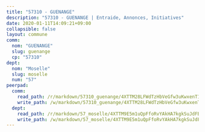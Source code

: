 ```yaml
---
title: "57310 - GUENANGE"
description: "57310 - GUENANGE | Entraide, Annonces, Initiatives"
date: 2020-01-11T14:09:21+09:00
collapsible: false
layout: commune
comm:
  nom: "GUENANGE"
  slug: guenange
  cp: "57310"
dept:
  nom: "Moselle"
  slug: moselle
  num: "57"
peerpad:
  comm:
    read_path: /r/markdown/57310_guenange/4XTTM28LFWdTzHbVeGfw3uKwxenT1itxgrYF6q1yzQP3LUdoA
    write_path: /w/markdown/57310_guenange/4XTTM28LFWdTzHbVeGfw3uKwxenT1itxgrYF6q1yzQP3LUdoA-K3TgUWDFPvr2K66sTrE2uSz7cpmzCYdkQ3ZVdUvswDm6juF3winq64hqchgo7qXJ44opKbw3HNRVwQDLDREg5jfLfoqmB4KosEqKq8HAcU2xG7hqC25rBTsTQVvXcs8EhqtyZnse
  dept:
    read_path: /r/markdown/57_moselle/4XTTM9E5m1uQpFfoRvYAkHA7kgkSuJdFBSCmoLnZ6YvxmqAKj
    write_path: /w/markdown/57_moselle/4XTTM9E5m1uQpFfoRvYAkHA7kgkSuJdFBSCmoLnZ6YvxmqAKj-K3TgTxpsRhjGfb3pJqDaX4rYTLkyLoK3BLA4awBfhTSCoyNhResrhhmfsEF8aKnccedt5XoBzWeRYfKxQxNKv71ETcpGharLRE7rdgTKY3uSaW3Du2dz8v23YEY268mfYmweTFnR
---
```


